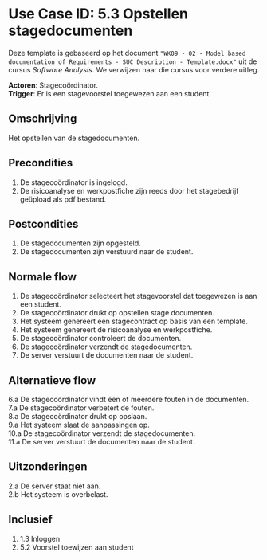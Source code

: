 # Use Case ID: 5.3 Opstellen stagedocumenten

Deze template is gebaseerd op het document `"WK09 - 02 - Model based documentation of Requirements - SUC Description - Template.docx"`
uit de cursus _Software Analysis_. We verwijzen naar die cursus voor verdere uitleg. 

**Actoren**: Stagecoördinator.                               
**Trigger**: Er is een stagevoorstel toegewezen aan een student.

## Omschrijving

Het opstellen van de stagedocumenten.

## Precondities

1. De stagecoördinator is ingelogd.
2. De risicoanalyse en werkpostfiche zijn reeds door het stagebedrijf geüpload als pdf bestand.

## Postcondities

1. De stagedocumenten zijn opgesteld.
2. De stagedocumenten zijn verstuurd naar de student.

## Normale flow

1. De stagecoördinator selecteert het stagevoorstel dat toegewezen is aan een student.
2. De stagecoördinator drukt op opstellen stage documenten.
3. Het systeem genereert een stagecontract op basis van een template.
4. Het systeem genereert de risicoanalyse en werkpostfiche.
5. De stagecoördinator controleert de documenten.
6. De stagecoördinator verzendt de stagedocumenten.
7. De server verstuurt de documenten naar de student. 

## Alternatieve flow

6.a De stagecoördinator vindt één of meerdere fouten in de documenten.                                 
7.a De stagecoördinator verbetert de fouten.                                
8.a De stagecoördinator drukt op opslaan.                                       
9.a Het systeem slaat de aanpassingen op. </br>
10.a De stagecoördinator verzendt de stagedocumenten.</br>
11.a De server verstuurt de documenten naar de student.                        

## Uitzonderingen

2.a De server staat niet aan.                                
2.b Het systeem is overbelast.

## Inclusief

1. 1.3 Inloggen
2. 5.2 Voorstel toewijzen aan student
